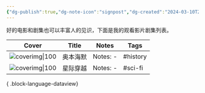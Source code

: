 ```yaml
---
{"dg-publish":true,"dg-note-icon":"signpost","dg-created":"2024-03-10T23:30:00","dg-updated":"2024-03-10T23:50:00","tags":["movie","series"],"dg-path":"观影/已阅剧集.md","dg-pinned":"true","garden-index":"true","dg-hide-in-graph":"true","cssclasses":["cards","cards-cols-3","cards-cover","cards-cover-no-border"],"hideInGraph":"true","pinned":"true","contentClasses":"cards cards-cols-3 cards-cover cards-cover-no-border","dgPassFrontmatter":true,"noteIcon":"signpost","permalink":"/观影/已阅剧集/","created":"2024-03-10T23:30:00","updated":"2024-03-10T23:50:00"}
---
```


好的电影和剧集也可以丰富人的见识，下面是我的观看影片剧集列表。

| Cover                                                                 | Title | Notes     | Tags     |
| --------------------------------------------------------------------- | ----- | --------- | -------- |
| ![coverimg\|100](https://s2.loli.net/2024/03/10/eSYTE7CzkPN5Igc.webp) | 奥本海默  | Notes: \- | #history |
| ![coverimg\|100](https://s2.loli.net/2024/03/12/TC7PjD41p86JVNR.webp) | 星际穿越  | Notes: \- | #sci-fi  |

{ .block-language-dataview}